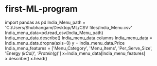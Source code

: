 # first-ML-program
import pandas as pd
India_Menu_path = 'C:/Users/Shubhangam/Desktop/ML/CSV files/India_Menu.csv'
India_menu_data=pd.read_csv(India_Menu_path)
India_menu_data.describe()
India_menu_data.columns
India_menu_data = India_menu_data.dropna(axis=0)
y = India_menu_data.Price
India_menu_features = ['Menu_Category', 'Menu_Items', 'Per_Serve_Size', 'Energy _(kCal)', 'Protein_(g)']
x=India_menu_data[India_menu_features]
x.describe()
x.head()
